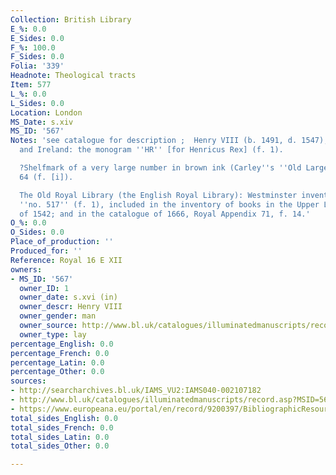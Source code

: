 ```yaml
---
Collection: British Library
E_%: 0.0
E_Sides: 0.0
F_%: 100.0
F_Sides: 0.0
Folia: '339'
Headnote: Theological tracts
Item: 577
L_%: 0.0
L_Sides: 0.0
Location: London
MS_Date: s.xiv
MS_ID: '567'
Notes: 'see catalogue for description ;  Henry VIII (b. 1491, d. 1547), king of England
  and Ireland: the monogram ''HR'' [for Henricus Rex] (f. 1).

  ?Shelfmark of a very large number in brown ink (Carley''s ''Old Large Number'')
  64 (f. [i]).

  The Old Royal Library (the English Royal Library): Westminster inventory number
  ''no. 517'' (f. 1), included in the inventory of books in the Upper Library at Westminster
  of 1542; and in the catalogue of 1666, Royal Appendix 71, f. 14.'
O_%: 0.0
O_Sides: 0.0
Place_of_production: ''
Produced_for: ''
Reference: Royal 16 E XII
owners:
- MS_ID: '567'
  owner_ID: 1
  owner_date: s.xvi (in)
  owner_descr: Henry VIII
  owner_gender: man
  owner_source: http://www.bl.uk/catalogues/illuminatedmanuscripts/record.asp?MSID=5646&CollID=16&NStart=160512
  owner_type: lay
percentage_English: 0.0
percentage_French: 0.0
percentage_Latin: 0.0
percentage_Other: 0.0
sources:
- http://searcharchives.bl.uk/IAMS_VU2:IAMS040-002107182
- http://www.bl.uk/catalogues/illuminatedmanuscripts/record.asp?MSID=5646&CollID=16&NStart=160512
- https://www.europeana.eu/portal/en/record/9200397/BibliographicResource_3000126277740.html
total_sides_English: 0.0
total_sides_French: 0.0
total_sides_Latin: 0.0
total_sides_Other: 0.0

---
```

